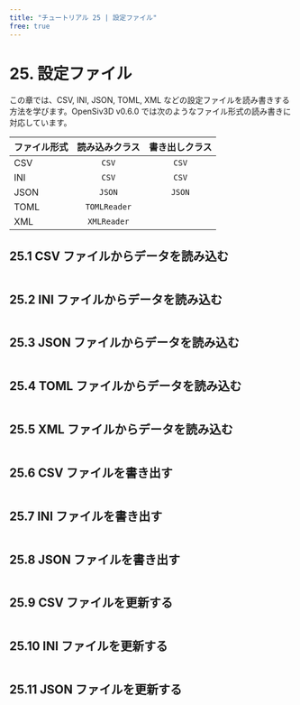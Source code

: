 ```yaml
---
title: "チュートリアル 25 | 設定ファイル"
free: true
---
```


# 25. 設定ファイル
この章では、CSV, INI, JSON, TOML, XML などの設定ファイルを読み書きする方法を学びます。OpenSiv3D v0.6.0 では次のようなファイル形式の読み書きに対応しています。

| ファイル形式 | 読み込みクラス | 書き出しクラス |
|--|:--:|:--:|
| CSV | `CSV` | `CSV` |
| INI | `CSV` | `CSV` |
| JSON | `JSON` | `JSON` |
| TOML | `TOMLReader` |  |
| XML | `XMLReader` |  |


## 25.1 CSV ファイルからデータを読み込む

```cpp

```


## 25.2 INI ファイルからデータを読み込む

```cpp

```


## 25.3 JSON ファイルからデータを読み込む

```cpp

```


## 25.4 TOML ファイルからデータを読み込む

```cpp

```


## 25.5 XML ファイルからデータを読み込む

```cpp

```


## 25.6 CSV ファイルを書き出す

```cpp

```


## 25.7 INI ファイルを書き出す

```cpp

```


## 25.8 JSON ファイルを書き出す

```cpp

```


## 25.9 CSV ファイルを更新する

```cpp

```


## 25.10 INI ファイルを更新する

```cpp

```


## 25.11 JSON ファイルを更新する

```cpp

```

